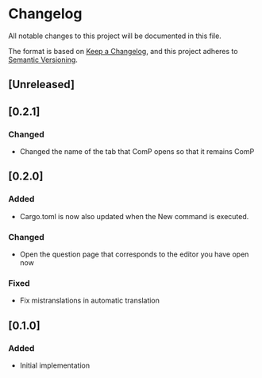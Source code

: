 # Changelog
All notable changes to this project will be documented in this file.

The format is based on [Keep a Changelog](https://keepachangelog.com/en/1.0.0/),
and this project adheres to [Semantic Versioning](https://semver.org/spec/v2.0.0.html).

## [Unreleased]

## [0.2.1]
### Changed
- Changed the name of the tab that ComP opens so that it remains ComP

## [0.2.0]
### Added
- Cargo.toml is now also updated when the New command is executed.

### Changed
- Open the question page that corresponds to the editor you have open now

### Fixed
- Fix mistranslations in automatic translation

## [0.1.0]
### Added
- Initial implementation